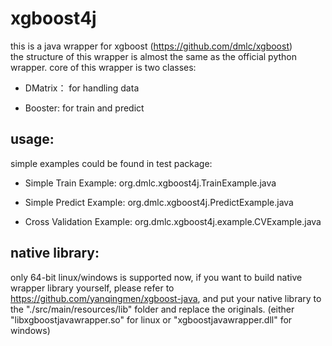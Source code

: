 # xgboost4j
this is a java wrapper for xgboost (https://github.com/dmlc/xgboost)  
the structure of this wrapper is almost the same as the official python wrapper.
core of this wrapper is two classes:

* DMatrix： for handling data

* Booster: for train and predict

## usage:
  
  simple examples could be found in test package:

  * Simple Train Example: org.dmlc.xgboost4j.TrainExample.java
  
  * Simple Predict Example: org.dmlc.xgboost4j.PredictExample.java
  
  * Cross Validation Example: org.dmlc.xgboost4j.example.CVExample.java
  
## native library:
  
  only 64-bit linux/windows is supported now, if you want to build native wrapper library yourself, please refer to 
  https://github.com/yanqingmen/xgboost-java, and put your native library to the "./src/main/resources/lib" folder and replace the originals. (either "libxgboostjavawrapper.so" for linux or "xgboostjavawrapper.dll" for windows) 
